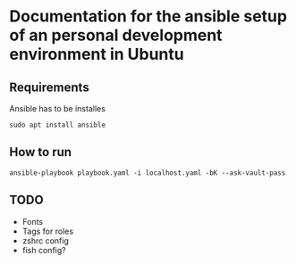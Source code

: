 # Documentation for the ansible setup of an personal development environment in Ubuntu

## Requirements
Ansible has to be installes
```console
sudo apt install ansible
```

## How to run
```console
ansible-playbook playbook.yaml -i localhost.yaml -bK --ask-vault-pass
```

## TODO
- Fonts
- Tags for roles
- zshrc config
- fish config?
